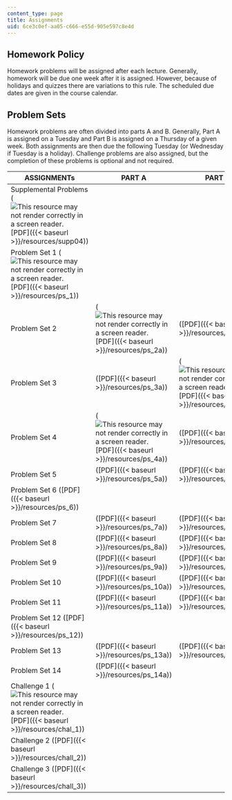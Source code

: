 ```yaml
---
content_type: page
title: Assignments
uid: 6ce3c0ef-aa05-c666-e55d-905e597c8e4d
---
```


Homework Policy
---------------

Homework problems will be assigned after each lecture. Generally, homework will be due one week after it is assigned. However, because of holidays and quizzes there are variations to this rule. The scheduled due dates are given in the course calendar.

Problem Sets
------------

Homework problems are often divided into parts A and B. Generally, Part A is assigned on a Tuesday and Part B is assigned on a Thursday of a given week. Both assignments are then due the following Tuesday (or Wednesday if Tuesday is a holiday). Challenge problems are also assigned, but the completion of these problems is optional and not required.

| ASSIGNMENTs | PART A | PART B |
| --- | --- | --- |
| Supplemental Problems (![This resource may not render correctly in a screen reader.](/images/inacessible.gif)[PDF]({{< baseurl >}}/resources/supp04)) | &nbsp; |
| Problem Set 1 (![This resource may not render correctly in a screen reader.](/images/inacessible.gif)[PDF]({{< baseurl >}}/resources/ps_1)) | &nbsp; |
| Problem Set 2 | (![This resource may not render correctly in a screen reader.](/images/inacessible.gif)[PDF]({{< baseurl >}}/resources/ps_2a)) | ([PDF]({{< baseurl >}}/resources/ps_2b)) |
| Problem Set 3 | ([PDF]({{< baseurl >}}/resources/ps_3a)) | (![This resource may not render correctly in a screen reader.](/images/inacessible.gif)[PDF]({{< baseurl >}}/resources/ps_3b)) |
| Problem Set 4 | (![This resource may not render correctly in a screen reader.](/images/inacessible.gif)[PDF]({{< baseurl >}}/resources/ps_4a)) | ([PDF]({{< baseurl >}}/resources/ps_4b)) |
| Problem Set 5 | ([PDF]({{< baseurl >}}/resources/ps_5a)) | ([PDF]({{< baseurl >}}/resources/ps_5b)) |
| Problem Set 6 ([PDF]({{< baseurl >}}/resources/ps_6)) | &nbsp; |
| Problem Set 7 | ([PDF]({{< baseurl >}}/resources/ps_7a)) | ([PDF]({{< baseurl >}}/resources/ps_7b)) |
| Problem Set 8 | ([PDF]({{< baseurl >}}/resources/ps_8a)) | ([PDF]({{< baseurl >}}/resources/ps_8b)) |
| Problem Set 9 | ([PDF]({{< baseurl >}}/resources/ps_9a)) | ([PDF]({{< baseurl >}}/resources/ps_9b)) |
| Problem Set 10 | ([PDF]({{< baseurl >}}/resources/ps_10a)) | ([PDF]({{< baseurl >}}/resources/ps_10b)) |
| Problem Set 11 | ([PDF]({{< baseurl >}}/resources/ps_11a)) | ([PDF]({{< baseurl >}}/resources/ps_11b)) |
| Problem Set 12 ([PDF]({{< baseurl >}}/resources/ps_12)) | &nbsp; |
| Problem Set 13 | ([PDF]({{< baseurl >}}/resources/ps_13a)) | ([PDF]({{< baseurl >}}/resources/ps_13b)) |
| Problem Set 14 | ([PDF]({{< baseurl >}}/resources/ps_14a)) | &nbsp; |
| Challenge 1 (![This resource may not render correctly in a screen reader.](/images/inacessible.gif)[PDF]({{< baseurl >}}/resources/chal_1)) | &nbsp; |
| Challenge 2 ([PDF]({{< baseurl >}}/resources/chall_2)) | &nbsp; |
| Challenge 3 ([PDF]({{< baseurl >}}/resources/chall_3)) | &nbsp; |